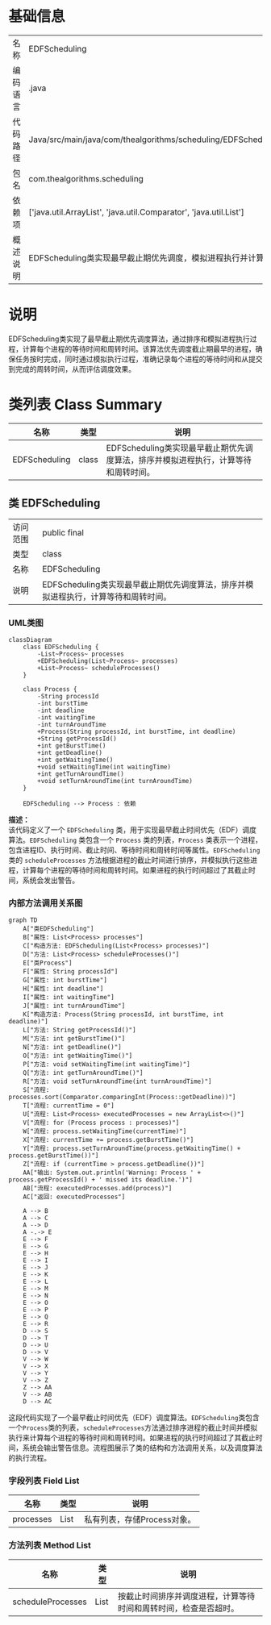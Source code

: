 # 基础信息

|      |      |
|------|------|
| 名称 | EDFScheduling |
| 编码语言 | .java |
| 代码路径 | Java/src/main/java/com/thealgorithms/scheduling/EDFScheduling.java |
| 包名 | com.thealgorithms.scheduling |
| 依赖项 | ['java.util.ArrayList', 'java.util.Comparator', 'java.util.List'] |
| 概述说明 | EDFScheduling类实现最早截止期优先调度，模拟进程执行并计算时间。 |

# 说明

EDFScheduling类实现了最早截止期优先调度算法，通过排序和模拟进程执行过程，计算每个进程的等待时间和周转时间。该算法优先调度截止期最早的进程，确保任务按时完成，同时通过模拟执行过程，准确记录每个进程的等待时间和从提交到完成的周转时间，从而评估调度效果。

# 类列表 Class Summary

| 名称   | 类型  | 说明 |
|-------|------|-------------|
| EDFScheduling | class | EDFScheduling类实现最早截止期优先调度算法，排序并模拟进程执行，计算等待和周转时间。 |



## 类 EDFScheduling

|      |      |
|------|------|
| 访问范围 | public final |
| 类型 | class |
| 名称 | EDFScheduling |
| 说明 | EDFScheduling类实现最早截止期优先调度算法，排序并模拟进程执行，计算等待和周转时间。 |


### UML类图

```mermaid
classDiagram
    class EDFScheduling {
        -List~Process~ processes
        +EDFScheduling(List~Process~ processes)
        +List~Process~ scheduleProcesses()
    }

    class Process {
        -String processId
        -int burstTime
        -int deadline
        -int waitingTime
        -int turnAroundTime
        +Process(String processId, int burstTime, int deadline)
        +String getProcessId()
        +int getBurstTime()
        +int getDeadline()
        +int getWaitingTime()
        +void setWaitingTime(int waitingTime)
        +int getTurnAroundTime()
        +void setTurnAroundTime(int turnAroundTime)
    }

    EDFScheduling --> Process : 依赖
```

**描述：**  
该代码定义了一个 `EDFScheduling` 类，用于实现最早截止时间优先（EDF）调度算法。`EDFScheduling` 类包含一个 `Process` 类的列表，`Process` 类表示一个进程，包含进程ID、执行时间、截止时间、等待时间和周转时间等属性。`EDFScheduling` 类的 `scheduleProcesses` 方法根据进程的截止时间进行排序，并模拟执行这些进程，计算每个进程的等待时间和周转时间。如果进程的执行时间超过了其截止时间，系统会发出警告。


### 内部方法调用关系图

```mermaid
graph TD
    A["类EDFScheduling"]
    B["属性: List<Process> processes"]
    C["构造方法: EDFScheduling(List<Process> processes)"]
    D["方法: List<Process> scheduleProcesses()"]
    E["类Process"]
    F["属性: String processId"]
    G["属性: int burstTime"]
    H["属性: int deadline"]
    I["属性: int waitingTime"]
    J["属性: int turnAroundTime"]
    K["构造方法: Process(String processId, int burstTime, int deadline)"]
    L["方法: String getProcessId()"]
    M["方法: int getBurstTime()"]
    N["方法: int getDeadline()"]
    O["方法: int getWaitingTime()"]
    P["方法: void setWaitingTime(int waitingTime)"]
    Q["方法: int getTurnAroundTime()"]
    R["方法: void setTurnAroundTime(int turnAroundTime)"]
    S["流程: processes.sort(Comparator.comparingInt(Process::getDeadline))"]
    T["流程: currentTime = 0"]
    U["流程: List<Process> executedProcesses = new ArrayList<>()"]
    V["流程: for (Process process : processes)"]
    W["流程: process.setWaitingTime(currentTime)"]
    X["流程: currentTime += process.getBurstTime()"]
    Y["流程: process.setTurnAroundTime(process.getWaitingTime() + process.getBurstTime())"]
    Z["流程: if (currentTime > process.getDeadline())"]
    AA["输出: System.out.println('Warning: Process ' + process.getProcessId() + ' missed its deadline.')"]
    AB["流程: executedProcesses.add(process)"]
    AC["返回: executedProcesses"]

    A --> B
    A --> C
    A --> D
    A -.-> E
    E --> F
    E --> G
    E --> H
    E --> I
    E --> J
    E --> K
    E --> L
    E --> M
    E --> N
    E --> O
    E --> P
    E --> Q
    E --> R
    D --> S
    D --> T
    D --> U
    D --> V
    V --> W
    V --> X
    V --> Y
    V --> Z
    Z --> AA
    V --> AB
    D --> AC
```

这段代码实现了一个最早截止时间优先（EDF）调度算法。`EDFScheduling`类包含一个`Process`类的列表，`scheduleProcesses`方法通过排序进程的截止时间并模拟执行来计算每个进程的等待时间和周转时间。如果进程的执行时间超过了其截止时间，系统会输出警告信息。流程图展示了类的结构和方法调用关系，以及调度算法的执行流程。

### 字段列表 Field List

| 名称  | 类型  | 说明 |
|-------|-------|------|
| processes | List<Process> | 私有列表，存储Process对象。 |

### 方法列表 Method List

| 名称  | 类型  | 说明 |
|-------|-------|------|
| scheduleProcesses | List<Process> | 按截止时间排序并调度进程，计算等待时间和周转时间，检查是否超时。 |




